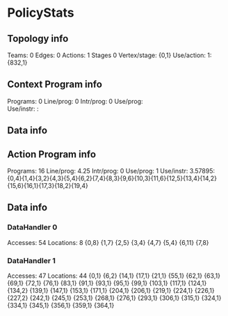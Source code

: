 # PolicyStats
## Topology info
Teams:		0
Edges:		0
Actions:	1
Stages		0
Vertex/stage:	{0,1} 
Use/action:	1: {832,1} 

## Context Program info
Programs:	0
Line/prog:	0
Intr/prog:	0
Use/prog:	
Use/instr:	: 

## Data info



## Action Program info
Programs:	16
Line/prog:	4.25
Intr/prog:	0
Use/prog:	1
Use/instr:	3.57895: {0,4}{1,4}{3,2}{4,3}{5,4}{6,2}{7,4}{8,3}{9,6}{10,3}{11,6}{12,5}{13,4}{14,2}{15,6}{16,1}{17,3}{18,2}{19,4}

## Data info

### DataHandler 0
Accesses:	54
Locations:	8
{0,8} {1,7} {2,5} {3,4} {4,7} {5,4} {6,11} {7,8} 

### DataHandler 1
Accesses:	47
Locations:	44
{0,1} {6,2} {14,1} {17,1} {21,1} {55,1} {62,1} {63,1} {69,1} {72,1} {76,1} {83,1} {91,1} {93,1} {95,1} {99,1} {103,1} {117,1} {124,1} {134,2} {139,1} {147,1} {153,1} {171,1} {204,1} {206,1} {219,1} {224,1} {226,1} {227,2} {242,1} {245,1} {253,1} {268,1} {276,1} {293,1} {306,1} {315,1} {324,1} {334,1} {345,1} {356,1} {359,1} {364,1} 
